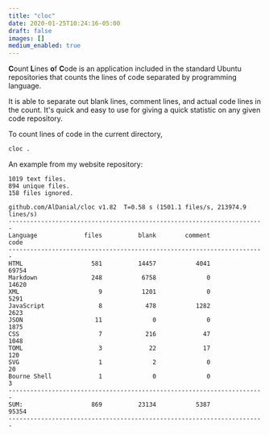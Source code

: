```yaml
---
title: "cloc"
date: 2020-01-25T10:24:16-05:00
draft: false
images: []
medium_enabled: true
---
```


**C**ount **L**ines **o**f **C**ode is an application included in the standard Ubuntu repositories that counts the lines of code separated by programming language.

It is able to separate out blank lines, comment lines, and actual code lines in the count.  It's quick and easy to use for giving a quick statistic on any given code repository.

To count lines of code in the current directory,

```bash
cloc .
```

An example from my website repository:

```
1019 text files.
894 unique files.                                          
158 files ignored.

github.com/AlDanial/cloc v1.82  T=0.58 s (1501.1 files/s, 213974.9 lines/s)
-----------------------------------------------------------------------
Language             files          blank        comment           code
-----------------------------------------------------------------------
HTML                   581          14457           4041          69754
Markdown               248           6758              0          14620
XML                      9           1201              0           5291
JavaScript               8            478           1282           2623
JSON                    11              0              0           1875
CSS                      7            216             47           1048
TOML                     3             22             17            120
SVG                      1              2              0             20
Bourne Shell             1              0              0              3
-----------------------------------------------------------------------
SUM:                   869          23134           5387          95354
-----------------------------------------------------------------------
```

